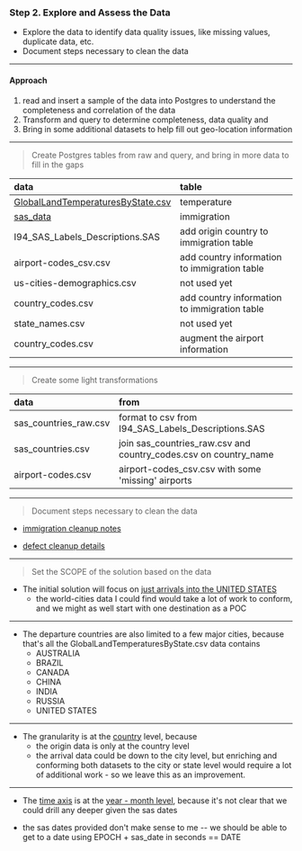 ### Step 2. Explore and Assess the Data
- Explore the data to identify data quality issues, like missing values, duplicate data, etc.
- Document steps necessary to clean the data

---

#### Approach
1. read and insert a sample of the data into Postgres to understand the completeness and correlation of the data
2. Transform and query to determine completeness, data quality and 
3. Bring in some additional datasets to help fill out geo-location information

---

> Create Postgres tables from raw and query, and bring in more data to fill in the gaps

| data                                     | table                                        |
|:-----------------------------------------|:---------------------------------------------|
| <u>GlobalLandTemperaturesByState.csv</u> | temperature                                  |
| <u>sas_data</u>                          | immigration                                  |
| I94_SAS_Labels_Descriptions.SAS          | add origin country to immigration table      |
| airport-codes_csv.csv                    | add country information to immigration table |
| us-cities-demographics.csv               | not used yet                                 |
| country_codes.csv                        | add country information to immigration table |
| state_names.csv                          | not used yet                                 |
| country_codes.csv                        | augment the airport information              |

---

> Create some light transformations

| data                    | from                                                               |
|:------------------------|:-------------------------------------------------------------------|
| sas_countries_raw.csv   | format to csv from  I94_SAS_Labels_Descriptions.SAS                |
| sas_countries.csv       | join sas_countries_raw.csv and country_codes.csv on country_name   |
| airport-codes.csv       | airport-codes_csv.csv with some 'missing' airports                 |


---

> Document steps necessary to clean the data  

* [immigration cleanup notes](doc/step2.labnotes1.md)

* [defect cleanup details](doc/step2.labnotes2.md)
---

> Set the SCOPE of the solution based on the data


- The initial solution will focus on <u>just arrivals into the UNITED STATES</u> 
  - the world-cities data I could find would take a lot of work to conform, and we might as well start with one destination as a POC

---

- The departure countries are also limited to a few major cities, because that's all the GlobalLandTemperaturesByState.csv data contains
    - AUSTRALIA
    - BRAZIL
    - CANADA
    - CHINA
    - INDIA
    - RUSSIA
    - UNITED STATES

---

- The granularity is at the <u>country</u> level, because
    - the origin data is only at the country level
    - the arrival data could be down to the city level, but enriching and conforming both datasets to the city or state level would require a lot of additional work - so we leave this as an improvement.

---

- The <u>time axis</u> is at the <u>year - month level</u>, because it's not clear that we could drill any deeper given the sas dates

- the sas dates provided don't make sense to me -- we should be able to get to a date using EPOCH + sas_date in seconds  == DATE


